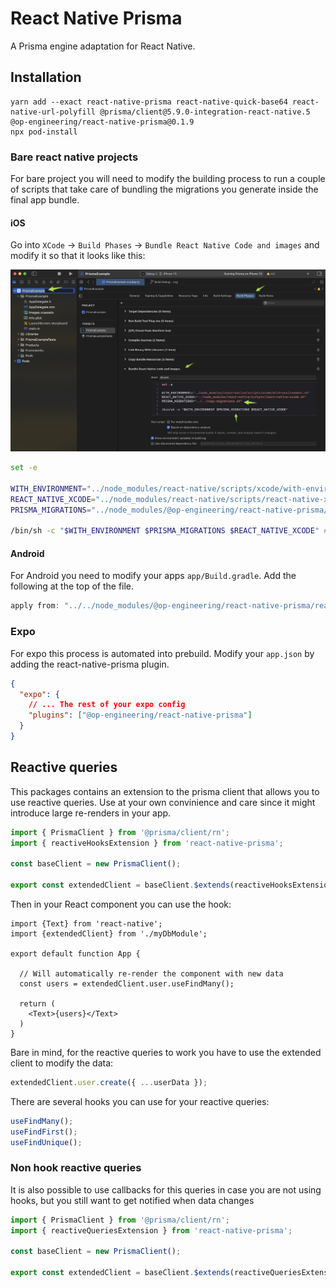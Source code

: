 # React Native Prisma

A Prisma engine adaptation for React Native.

## Installation

```
yarn add --exact react-native-prisma react-native-quick-base64 react-native-url-polyfill @prisma/client@5.9.0-integration-react-native.5 @op-engineering/react-native-prisma@0.1.9
npx pod-install
```

### Bare react native projects

For bare project you will need to modify the building process to run a couple of scripts that take care of bundling the migrations you generate inside the final app bundle.

#### iOS

Go into `XCode` → `Build Phases` → `Bundle React Native Code and images` and modify it so that it looks like this:

![xcode_build_phases](xcode.png)

```bash
set -e

WITH_ENVIRONMENT="../node_modules/react-native/scripts/xcode/with-environment.sh"
REACT_NATIVE_XCODE="../node_modules/react-native/scripts/react-native-xcode.sh"
PRISMA_MIGRATIONS="../node_modules/@op-engineering/react-native-prisma/copy-migrations.sh" # Add this

/bin/sh -c "$WITH_ENVIRONMENT $PRISMA_MIGRATIONS $REACT_NATIVE_XCODE" # Add it to the list of running scripts
```

#### Android

For Android you need to modify your apps `app/Build.gradle`. Add the following at the top of the file.

```groovy
apply from: "../../node_modules/@op-engineering/react-native-prisma/react-native-prisma.gradle"
```

### Expo

For expo this process is automated into prebuild. Modify your `app.json` by adding the react-native-prisma plugin.

```json
{
  "expo": {
    // ... The rest of your expo config
    "plugins": ["@op-engineering/react-native-prisma"]
  }
}
```

## Reactive queries

This packages contains an extension to the prisma client that allows you to use reactive queries. Use at your own convinience and care since it might introduce large re-renders in your app.

```ts
import { PrismaClient } from '@prisma/client/rn';
import { reactiveHooksExtension } from 'react-native-prisma';

const baseClient = new PrismaClient();

export const extendedClient = baseClient.$extends(reactiveHooksExtension);
```

Then in your React component you can use the hook:

```tsx
import {Text} from 'react-native';
import {extendedClient} from './myDbModule';

export default function App {

  // Will automatically re-render the component with new data
  const users = extendedClient.user.useFindMany();

  return (
    <Text>{users}</Text>
  )
}
```

Bare in mind, for the reactive queries to work you have to use the extended client to modify the data:

```ts
extendedClient.user.create({ ...userData });
```

There are several hooks you can use for your reactive queries:

```ts
useFindMany();
useFindFirst();
useFindUnique();
```

### Non hook reactive queries

It is also possible to use callbacks for this queries in case you are not using hooks, but you still want to get notified when data changes

```ts
import { PrismaClient } from '@prisma/client/rn';
import { reactiveQueriesExtension } from 'react-native-prisma';

const baseClient = new PrismaClient();

export const extendedClient = baseClient.$extends(reactiveQueriesExtension);
```
